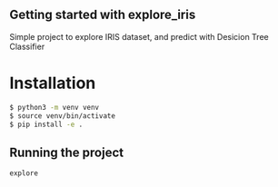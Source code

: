 ## Getting started with explore_iris

Simple project to explore IRIS dataset, and predict with  Desicion Tree Classifier



# Installation

```bash
$ python3 -m venv venv
$ source venv/bin/activate
$ pip install -e .
```

## Running the project
```buildoutcfg
explore
```
